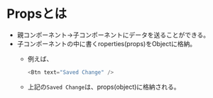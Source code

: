 # Propsとは
  - 親コンポーネント→子コンポーネントにデータを送ることができる。
  - 子コンポーネントの中に書くroperties(props)をObjectに格納。
    - 例えば、
      
      ```javascript　
      <Btn text="Saved Change" />
      ```
      
    - 上記の```Saved Change```は、props(object)に格納される。
